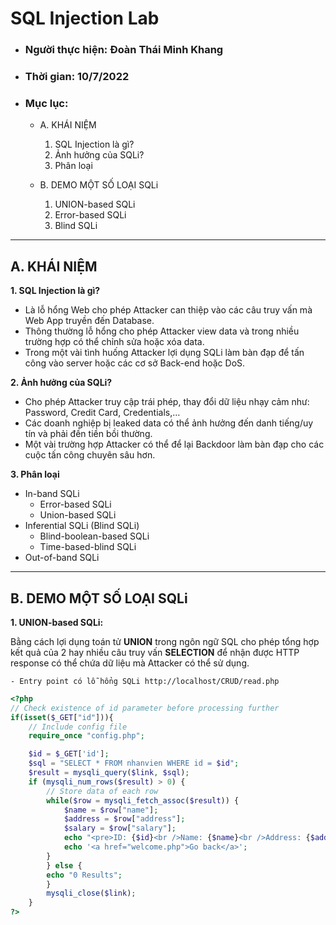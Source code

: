 # **SQL Injection Lab**
- ### Người thực hiện: Đoàn Thái Minh Khang
- ### Thời gian: 10/7/2022
- ### Mục lục:
    - A. KHÁI NIỆM
        1. SQL Injection là gì?
        2. Ảnh hưởng của SQLi?
        3. Phân loại

    - B. DEMO MỘT SỐ LOẠI SQLi
        1. UNION-based SQLi
        2. Error-based SQLi
        3. Blind SQLi

***
## **A. KHÁI NIỆM**

**1. SQL Injection là gì?**
- Là lỗ hổng Web cho phép Attacker can thiệp vào các câu truy vấn mà Web App truyền đến Database.
- Thông thường lỗ hổng cho phép Attacker view data và trong nhiều trường hợp có thể chỉnh sửa hoặc xóa data.
- Trong một vài tình huống Attacker lợi dụng SQLi làm bàn đạp để tấn công vào server hoặc các cơ sở Back-end hoặc DoS.

**2. Ảnh hưởng của SQLi?**
- Cho phép Attacker truy cập trái phép, thay đổi dữ liệu nhạy cảm như: Password, Credit Card, Credentials,…
- Các doanh nghiệp bị leaked data có thể ảnh hưởng đến danh tiếng/uy tín và phải đền tiền bồi thường.
- Một vài trường hợp Attacker có thể để lại Backdoor làm bàn đạp cho các cuộc tấn công chuyên sâu hơn.

**3. Phân loại**
- In-band SQLi
    - Error-based SQLi
    - Union-based SQLi
- Inferential SQLi (Blind SQLi)
    - Blind-boolean-based SQLi
    - Time-based-blind SQLi
- Out-of-band SQLi

***
## **B. DEMO MỘT SỐ LOẠI SQLi**
**1. UNION-based SQLi:**

Bằng cách lợi dụng toán tử **UNION** trong ngôn ngữ SQL cho phép tổng hợp kết quả của 2 hay nhiều câu truy vấn **SELECTION** để nhận được HTTP response có thể chứa dữ liệu mà Attacker có thể sử dụng.


    - Entry point có lỗ hổng SQLi http://localhost/CRUD/read.php
```php
<?php
// Check existence of id parameter before processing further
if(isset($_GET["id"])){
    // Include config file
    require_once "config.php";

    $id = $_GET['id'];
    $sql = "SELECT * FROM nhanvien WHERE id = $id";
    $result = mysqli_query($link, $sql);
    if (mysqli_num_rows($result) > 0) {
        // Store data of each row
        while($row = mysqli_fetch_assoc($result)) {
            $name = $row["name"];
            $address = $row["address"];
            $salary = $row["salary"];
            echo "<pre>ID: {$id}<br />Name: {$name}<br />Address: {$address}<br />Salary: {$salary}<br /></pre>";
            echo '<a href="welcome.php">Go back</a>';
        }
        } else {
        echo "0 Results";
        }
        mysqli_close($link);
    }
?>

```
